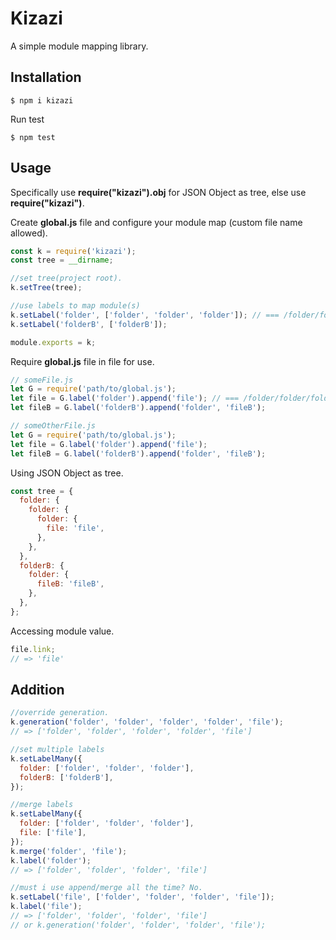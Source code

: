 # Kizazi

A simple module mapping library.

## Installation

```shell
$ npm i kizazi
```

Run test

```shell
$ npm test
```

## Usage

Specifically use **require("kizazi").obj** for JSON Object as tree, else use **require("kizazi")**.

Create **global.js** file and configure your module map (custom file name allowed).

```js
const k = require('kizazi');
const tree = __dirname;

//set tree(project root).
k.setTree(tree);

//use labels to map module(s)
k.setLabel('folder', ['folder', 'folder', 'folder']); // === /folder/folder/folder
k.setLabel('folderB', ['folderB']);

module.exports = k;
```

Require **global.js** file in file for use.

```js
// someFile.js
let G = require('path/to/global.js');
let file = G.label('folder').append('file'); // === /folder/folder/folder/file
let fileB = G.label('folderB').append('folder', 'fileB');

// someOtherFile.js
let G = require('path/to/global.js');
let file = G.label('folder').append('file');
let fileB = G.label('folderB').append('folder', 'fileB');
```

Using JSON Object as tree.

```js
const tree = {
  folder: {
    folder: {
      folder: {
        file: 'file',
      },
    },
  },
  folderB: {
    folder: {
      fileB: 'fileB',
    },
  },
};
```

Accessing module value.

```js
file.link;
// => 'file'
```

## Addition

```js
//override generation.
k.generation('folder', 'folder', 'folder', 'folder', 'file');
// => ['folder', 'folder', 'folder', 'folder', 'file']

//set multiple labels
k.setLabelMany({
  folder: ['folder', 'folder', 'folder'],
  folderB: ['folderB'],
});

//merge labels
k.setLabelMany({
  folder: ['folder', 'folder', 'folder'],
  file: ['file'],
});
k.merge('folder', 'file');
k.label('folder');
// => ['folder', 'folder', 'folder', 'file']

//must i use append/merge all the time? No.
k.setLabel('file', ['folder', 'folder', 'folder', 'file']);
k.label('file');
// => ['folder', 'folder', 'folder', 'file']
// or k.generation('folder', 'folder', 'folder', 'file');
```
